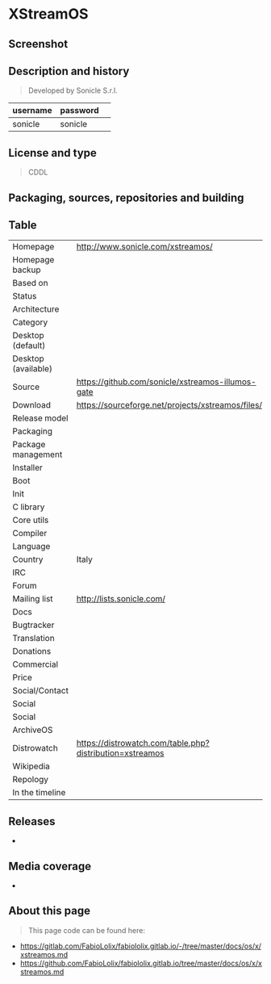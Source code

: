# XStreamOS

## Screenshot


## Description and history

>

> Developed by Sonicle S.r.l.

| username | password |  |
|----------|----------|--|
| sonicle | sonicle |  |


## License and type

> CDDL


## Packaging, sources, repositories and building

>


## Table

|                       |  |
|-----------------------|--|
| Homepage              | <http://www.sonicle.com/xstreamos/> |
| Homepage backup       |  |
| Based on              |  |
| Status                |  |
| Architecture          |  |
| Category              |  |
| Desktop (default)     |  |
| Desktop (available)   |  |
| Source                | <https://github.com/sonicle/xstreamos-illumos-gate> |
| Download              | <https://sourceforge.net/projects/xstreamos/files/> |
| Release model         |  |
| Packaging             |  |
| Package management    |  |
| Installer             |  |
| Boot                  |  |
| Init                  |  |
| C library             |  |
| Core utils            |  |
| Compiler              |  |
| Language              |  |
| Country               | Italy |
| IRC                   |  |
| Forum                 |  |
| Mailing list          | <http://lists.sonicle.com/> |
| Docs                  |  |
| Bugtracker            |  |
| Translation           |  |
| Donations             |  |
| Commercial            |  |
| Price                 |  |
| Social/Contact        |  |
| Social                |  |
| Social                |  |
| ArchiveOS             |  |
| Distrowatch           | <https://distrowatch.com/table.php?distribution=xstreamos> |
| Wikipedia             |  |
| Repology              |  |
| In the timeline       |  |


## Releases

* 


## Media coverage

* 


## About this page

> This page code can be found here:

* <https://gitlab.com/FabioLolix/fabiololix.gitlab.io/-/tree/master/docs/os/x/xstreamos.md>
* <https://github.com/FabioLolix/fabiololix.gitlab.io/tree/master/docs/os/x/xstreamos.md>
